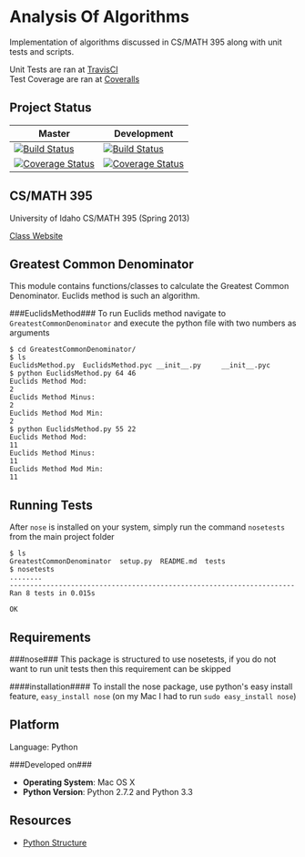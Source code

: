 Analysis Of Algorithms
====================

Implementation of algorithms discussed in CS/MATH 395 along with unit tests and scripts.

Unit Tests are ran at [TravisCI](https://travis-ci.org/otternq/AnalysisOfAlgorithms/) <br />
Test Coverage are ran at [Coveralls](https://coveralls.io/r/otternq/AnalysisOfAlgorithms)

Project Status
-----------
| Master | Development |
| ------ | ----------- |
| [![Build Status](https://travis-ci.org/otternq/AnalysisOfAlgorithms.png?branch=master)](https://travis-ci.org/otternq/AnalysisOfAlgorithms) | [![Build Status](https://travis-ci.org/otternq/AnalysisOfAlgorithms.png?branch=development)](https://travis-ci.org/otternq/AnalysisOfAlgorithms) |
|[![Coverage Status](https://coveralls.io/repos/otternq/AnalysisOfAlgorithms/badge.png?branch=master)](https://coveralls.io/r/otternq/AnalysisOfAlgorithms) | [![Coverage Status](https://coveralls.io/repos/otternq/AnalysisOfAlgorithms/badge.png?branch=development)](https://coveralls.io/r/otternq/AnalysisOfAlgorithms)

CS/MATH 395
--------
University of Idaho CS/MATH 395 (Spring 2013)

[Class Website](http://marvin.cs.uidaho.edu/Teaching/CS395/index.html)


Greatest Common Denominator
--------------
This module contains functions/classes to calculate the Greatest Common Denominator. Euclids method is such an algorithm.

###EuclidsMethod###
To run Euclids method navigate to `GreatestCommonDenominator` and execute the python file with two numbers as arguments
```
$ cd GreatestCommonDenominator/
$ ls
EuclidsMethod.py  EuclidsMethod.pyc	__init__.py		__init__.pyc
$ python EuclidsMethod.py 64 46
Euclids Method Mod: 
2
Euclids Method Minus: 
2
Euclids Method Mod Min: 
2
$ python EuclidsMethod.py 55 22
Euclids Method Mod: 
11
Euclids Method Minus: 
11
Euclids Method Mod Min: 
11

```

Running Tests
-------------
After `nose` is installed on your system, simply run the command `nosetests` from the main project folder

```
$ ls
GreatestCommonDenominator  setup.py  README.md  tests
$ nosetests
........
----------------------------------------------------------------------
Ran 8 tests in 0.015s

OK

```

Requirements
-----------

###nose###
This package is structured to use nosetests, if you do not want to run unit tests then this requirement can be skipped

####installation####
To install the nose package, use python's easy install feature, `easy_install nose` (on my Mac I had to run `sudo easy_install nose`)

Platform
---------
Language: Python

###Developed on###
- <b>Operating System</b>: Mac OS X
- <b>Python Version</b>: Python 2.7.2 and Python 3.3

Resources
-----------
- [Python Structure](http://learnpythonthehardway.org/book/ex46.html)
